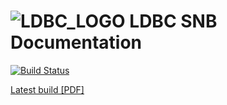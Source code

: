 ![LDBC_LOGO](https://raw.githubusercontent.com/wiki/ldbc/ldbc_snb_datagen/images/ldbc-logo.png)
LDBC SNB Documentation
======================

[![Build Status](https://travis-ci.org/ldbc/ldbc_snb_docs.svg?branch=master)](https://travis-ci.org/ldbc/ldbc_snb_docs)

[Latest build [PDF]](http://ldbc.github.io/ldbc_snb_docs/ldbc-snb-specification.pdf)
